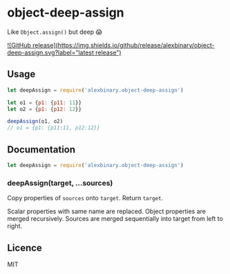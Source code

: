 # object-deep-assign

Like `Object.assign()` but deep 😱

[![GitHub release](https://img.shields.io/github/release/alexbinary/object-deep-assign.svg?label="latest release")](https://github.com/alexbinary/object-deep-assign/releases/latest)

## Usage

```javascript
let deepAssign = require('alexbinary.object-deep-assign')

let o1 = {p1: {p11: 11}}
let o2 = {p1: {p12: 12}}

deepAssign(o1, o2)
// o1 = {p1: {p11:11, p12:12}}
```

## Documentation

```javascript
let deepAssign = require('alexbinary.object-deep-assign')
```

### deepAssign(target, ...sources)

Copy properties of `sources` onto `target`. Return `target`.

Scalar properties with same name are replaced. Object properties are merged recursively. Sources are merged sequentially into target from left to right.

## Licence

MIT
